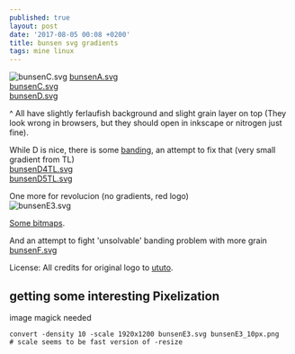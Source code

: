 ```yaml
---
published: true
layout: post
date: '2017-08-05 00:08 +0200'
title: bunsen svg gradients
tags: mine linux
---
```

![bunsenC.svg]({{site.baseurl}}/media/bunsenC.svg)
[bunsenA.svg]({{site.baseurl}}/media/bunsenA.svg)  
[bunsenC.svg]({{site.baseurl}}/media/bunsenC.svg)  
[bunsenD.svg]({{site.baseurl}}/media/bunsenD.svg)  

^ All have slightly ferlaufish background and slight grain layer on top (They look wrong in browsers, but they should open in inkscape or nitrogen just fine).

While D is nice, there is some [banding](https://answers.launchpad.net/inkscape/+question/462888), an attempt to fix that (very small gradient from TL)  
[bunsenD4TL.svg]({{site.baseurl}}/media/bunsenD4TL.svg)  
[bunsenD5TL.svg]({{site.baseurl}}/media/bunsenD5TL.svg)

One more for revolucion (no gradients, red logo)  
![bunsenE3.svg]({{site.baseurl}}/media/bunsenE3.svg)

[Some bitmaps](https://forums.bunsenlabs.org/viewtopic.php?pid=57757#p57757).

And an attempt to fight 'unsolvable' banding problem with more grain  
[bunsenF.svg]({{site.baseurl}}/media/bunsenF.svg)

License: All credits for original logo to [ututo](https://forums.bunsenlabs.org/profile.php?id=67).

## getting some interesting Pixelization

image magick needed

    convert -density 10 -scale 1920x1200 bunsenE3.svg bunsenE3_10px.png
    # scale seems to be fast version of -resize
